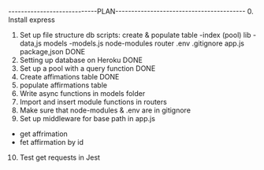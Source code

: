 ----------------------------PLAN-----------------------------------------
0. Install express 
1. Set up file structure 
 db
  scripts: create & populate table
 -index (pool)
 lib
 -data,js
 models
 -models.js
 node-modules
 router
 .env
.gitignore
app.js
package,json DONE
2. Setting up database on Heroku DONE
3. Set up a pool with a query function DONE
4. Create affimations table DONE
5. populate affirmations table
6. Write async functions in models folder
7. Import and insert module functions in routers
8. Make sure that node-modules & .env are in gitignore
9. Set up middleware for base path in app.js 
 - get affrimation 
 - fet affirmation by id
10. Test get requests in Jest 
